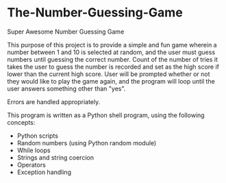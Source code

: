 # The-Number-Guessing-Game
Super Awesome Number Guessing Game

This purpose of this project is to provide a simple and fun game wherein a number between 1 and 10 is selected at random, and the user must guess numbers until guessing the correct number.
Count of the number of tries it takes the user to guess the number is recorded and set as the high score if lower than the current high score.
User will be prompted whether or not they would like to play the game again, and the program will loop until the user answers something other than "yes".

Errors are handled appropriately.

This program is written as a Python shell program, using the following concepts:
* Python scripts
* Random numbers (using Python random module)
* While loops
* Strings and string coercion
* Operators
* Exception handling
